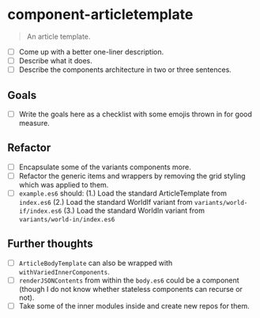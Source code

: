 # component-articletemplate
> An article template.

- [ ] Come up with a better one-liner description.
- [ ] Describe what it does.
- [ ] Describe the components architecture in two or three sentences.

## Goals

- [ ] Write the goals here as a checklist with some emojis thrown in for good measure.

## Refactor

- [ ] Encapsulate some of the variants components more.
- [ ] Refactor the generic items and wrappers by removing the grid styling which was applied to them.
- [ ] `example.es6` should:
      (1.) Load the standard ArticleTemplate from `index.es6`
      (2.) Load the standard WorldIf variant from `variants/world-if/index.es6`
      (3.) Load the standard WorldIn variant from `variants/world-in/index.es6`

## Further thoughts

- [ ] `ArticleBodyTemplate` can also be wrapped with `withVariedInnerComponents`.
- [ ] `renderJSONContents` from within the `body.es6` could be a component (though I do not know whether stateless components can recurse or not).
- [ ] Take some of the inner modules inside and create new repos for them.
